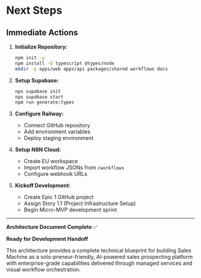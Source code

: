 # Next Steps

## Immediate Actions

1. **Initialize Repository:**
   ```bash
   npm init -y
   npm install -D typescript @types/node
   mkdir -p apps/web apps/api packages/shared workflows docs
   ```

2. **Setup Supabase:**
   ```bash
   npx supabase init
   npx supabase start
   npm run generate:types
   ```

3. **Configure Railway:**
   - Connect GitHub repository
   - Add environment variables
   - Deploy staging environment

4. **Setup N8N Cloud:**
   - Create EU workspace
   - Import workflow JSONs from `/workflows`
   - Configure webhook URLs

5. **Kickoff Development:**
   - Create Epic 1 GitHub project
   - Assign Story 1.1 (Project Infrastructure Setup)
   - Begin Micro-MVP development sprint

---

**Architecture Document Complete** ✅

**Ready for Development Handoff**

This architecture provides a complete technical blueprint for building Sales Machine as a solo-preneur-friendly, AI-powered sales prospecting platform with enterprise-grade capabilities delivered through managed services and visual workflow orchestration.
